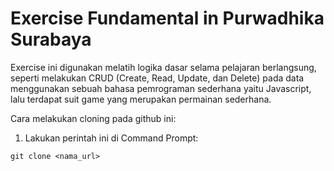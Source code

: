 # Exercise Fundamental in Purwadhika Surabaya

Exercise ini digunakan melatih logika dasar selama pelajaran berlangsung, seperti melakukan CRUD (Create, Read, Update, dan Delete) pada data menggunakan sebuah bahasa pemrograman sederhana yaitu Javascript, lalu terdapat suit game yang merupakan permainan sederhana.

Cara melakukan cloning pada github ini:
1. Lakukan perintah ini di Command Prompt:
```command prompt
git clone <nama_url>
